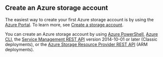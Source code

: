## Create an Azure storage account

The easiest way to create your first Azure storage account is by using the [Azure Portal](https://portal.azure.com). To learn more, see [Create a storage account](../articles/storage/storage-create-storage-account.md#create-a-storage-account).

You can create an Azure storage account by using [Azure PowerShell](../articles/storage/storage-powershell-guide-full.md), [Azure CLI](../articles/storage/storage-azure-cli.md), the [Service Management REST API](http://msdn.microsoft.com/library/azure/ee460799.aspx) version 2014-10-01 or later (Classic deployments), or the [Azure Storage Resource Provider REST API](https://msdn.microsoft.com/library/azure/mt163683.aspx) (ARM deployments).
 
